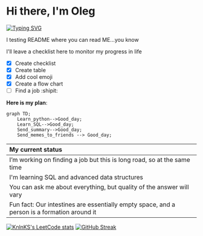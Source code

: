 # Hi there, I'm Oleg
[![Typing SVG](https://readme-typing-svg.herokuapp.com?font=Fira+Code&weight=900&duration=2500&pause=20000&color=000000&center=true&vCenter=true&repeat=false&random=false&width=220&height=30&lines=Pre-Alpha+developer)](https://git.io/typing-svg)

I testing README where you can read ME...you know

I'll leave a checklist here to monitor my progress in life
- [x] Create checklist
- [x] Create table
- [x] Add cool emoji
- [x] Create a flow chart
- [ ] Find a job
:shipit:

**Here is my plan**:

```mermaid
graph TD;
    Learn_python-->Good_day;
    Learn_SQL-->Good_day;
    Send_summary-->Good_day;
    Send_memes_to_friends --> Good_day;
```

| My current status |
|:----|
|I’m working on finding a job but this is long road, so at the same time|
|I'm learning SQL and advanced data structures|
|You can ask me about everything, but quality of the answer will vary|
|Fun fact: Our intestines are essentially empty space, and a person is a formation around it|

[![KnlnKS's LeetCode stats](https://leetcode-stats-six.vercel.app/api?username=user5858eX)](https://github.com/madushadhanushka/github-readme)
[![GitHub Streak](https://streak-stats.demolab.com?user=Dopelen&theme=graywhite&border_radius=50&card_width=550&fire=FF8910)](https://git.io/streak-stats)



